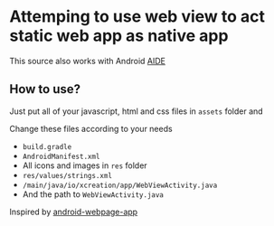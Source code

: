# Attemping to use web view to act static web app as native app

This source also works with Android [AIDE](https://play.google.com/store/apps/details?id=com.aide.ui&hl=en&gl=US&referrer=utm_source%3Dgoogle%26utm_medium%3Dorganic%26utm_term%3Daide+apk&pcampaignid=APPU_1_FzQxY5DqIciK2roP3rSfwAw)

## How to use?

Just put all of your javascript, html and css files in `assets` folder and

Change these files according to your needs

- `build.gradle`
- `AndroidManifest.xml`
- All icons and images in `res` folder
- `res/values/strings.xml`
- `/main/java/io/xcreation/app/WebViewActivity.java`
- And the path to `WebViewActivity.java`

Inspired by [android-webpage-app](https://github.com/laxika/android-webpage-app)
